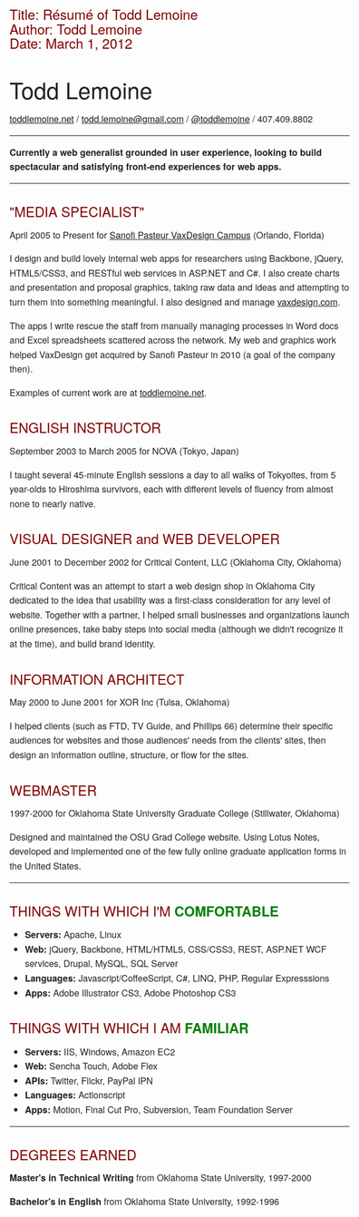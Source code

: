 Title:			Résumé  of Todd Lemoine  
Author:			Todd Lemoine  
Date:			March 1, 2012  
-----------
		   
# Todd Lemoine #
[toddlemoine.net][tl] / [todd.lemoine@gmail.com][email] / [@toddlemoine][twitter] / 407.409.8802

---

**Currently a web generalist grounded in user experience, looking to build spectacular and satisfying front-end experiences for web apps.**

---

"MEDIA SPECIALIST"
----------------
April 2005 to Present for [Sanofi Pasteur VaxDesign Campus][vaxdesign] (Orlando, Florida)

I design and build lovely internal web apps for researchers using Backbone, jQuery, HTML5/CSS3, and RESTful web services in ASP.NET and C#. I also create charts and presentation and proposal graphics, taking raw data and ideas and attempting to turn them into something meaningful. I also designed and manage [vaxdesign.com][vaxdesign].

The apps I write rescue the staff from manually managing processes in Word docs and Excel spreadsheets scattered across the network. My web and graphics work helped VaxDesign get acquired by Sanofi Pasteur in 2010 (a goal of the company then). 

Examples of current work are at [toddlemoine.net][tl].


ENGLISH INSTRUCTOR
------------------
September 2003 to March 2005 for NOVA (Tokyo, Japan)

I taught several 45-minute English sessions a day to all walks of Tokyoites, from 5 year-olds to Hiroshima survivors, each with different levels of fluency from almost none to nearly native.


VISUAL DESIGNER and WEB DEVELOPER
-------------------------------------------
June 2001 to December 2002 for Critical Content, LLC (Oklahoma City, Oklahoma)

Critical Content was an attempt to start a web design shop in Oklahoma City  dedicated to the idea that usability was a first-class consideration for any level of website. Together with a partner, I helped small businesses and organizations launch online presences, take baby steps into social media (although we didn't recognize it at the time), and build brand identity.


INFORMATION ARCHITECT
---------------------
May 2000 to June 2001 for XOR Inc (Tulsa, Oklahoma)

I helped clients (such as FTD, TV Guide, and Phillips 66) determine their specific audiences for websites and those audiences' needs from the clients' sites, then design an information outline, structure, or flow for the sites.

WEBMASTER
---------
1997-2000 for Oklahoma State University Graduate College (Stillwater, Oklahoma)

Designed and maintained the OSU Grad College website. Using Lotus Notes, developed and implemented one of the few fully online graduate application forms in the United States.

---

THINGS WITH WHICH I'M **COMFORTABLE**
-----------------------------------------------------------------------------
* **Servers:** 		Apache, Linux
* **Web:** 			jQuery, Backbone, HTML/HTML5, CSS/CSS3, REST, ASP.NET WCF services, Drupal, MySQL, SQL Server
* **Languages:** 	Javascript/CoffeeScript, C#, LINQ, PHP, Regular Expresssions
* **Apps:** 		Adobe Illustrator CS3, Adobe Photoshop CS3 
	
THINGS WITH WHICH I AM **FAMILIAR**
-----------------------------------------------------------------------------
* **Servers:** 		IIS, Windows, Amazon EC2 
* **Web:** 			Sencha Touch, Adobe Flex
* **APIs:** 		Twitter, Flickr, PayPal IPN
* **Languages:** 	Actionscript
* **Apps:**			Motion, Final Cut Pro, Subversion, Team Foundation Server

---

DEGREES EARNED
-----------------------------------------------------------------------------
**Master's in Technical Writing** from Oklahoma State University, 1997-2000 

**Bachelor's in English** from Oklahoma State University, 1992-1996 

[tl]:http://toddlemoine.net
[vaxdesign]:http://vaxdesign.com
[twitter]:http://twitter.com/toddlemoine
[email]:mailto:todd.lemoine@gmail.com

<style type="text/css" media="all">
    body { padding: 3em; font: normal 100% "Helvetica Neue", Arial, "sans serif"; line-height: 160%; color: #222; margin: 0 auto; max-width: 600px; }
    h1, h2 { font-weight: 200; }
    h1 { font-size: 2.5em;  }
    h2 { margin: 1.5em 0 0 0; color: maroon;  }
    h2 strong { color: green; }
    h2:last-child { font-style: normal; color: red; font-size: 100%; }
	#informationarchitect { page-break-before: always; }
</style>	
<style type="text/css" media="print">
    body { max-width: auto; padding: 1em; font-size: 90%; }
	a { text-decoration: none; color: inherit; }
    h1 { font-size: 2em; margin-bottom: .5em; }
</style>
